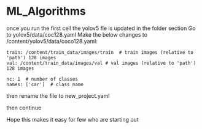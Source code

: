 # ML_Algorithms

once you run the first cell the yolov5 fle is updated in the folder section 
Go to yolov5/data/coc128.yaml
Make the below changes to /content/yolov5/data/coco128.yaml:

    train: /content/train_data/images/train  # train images (relative to 'path') 128 images
    val: /content/train_data/images/val # val images (relative to 'path') 128 images

    nc: 1  # number of classes
    names: ['car']  # class name

then rename the file to new_project.yaml

then continue 

Hope this makes it easy for few who are starting out 
